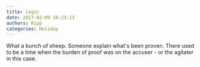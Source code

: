 ```yaml
---
title: Logic
date: 2017-02-09 16:23:13
authors: Ripp
categories: Holiday
---
```


 What a bunch of sheep. Someone explain what's been proven. There used to be a time when the burden of proof was on the accuser - or the agitater in this case.